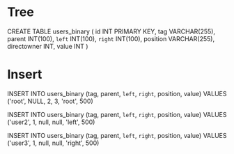 # Tree
CREATE TABLE users_binary (
        id INT  PRIMARY KEY,
        tag VARCHAR(255),
        parent INT(100),
        `left` INT(100),
        `right` INT(100),
        position VARCHAR(255),
        directowner INT,
        value INT
    )

# Insert 

INSERT INTO users_binary (tag, parent, `left`, `right`, position, value)
                     VALUES ('root', NULL, 2, 3, 'root', 500)



INSERT INTO users_binary (tag, parent, `left`, `right`, position, value)
                     VALUES ('user2', 1, null, null, 'left', 500)


INSERT INTO users_binary (tag, parent, `left`, `right`, position, value)
                     VALUES ('user3', 1, null, null, 'right', 500)